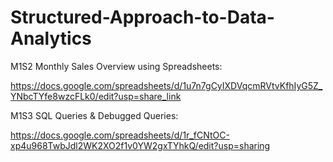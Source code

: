 # Structured-Approach-to-Data-Analytics

M1S2 Monthly Sales Overview using Spreadsheets:

https://docs.google.com/spreadsheets/d/1u7n7gCyIXDVqcmRVtvKfhIyG5Z_YNbcTYfe8wzcFLk0/edit?usp=share_link



M1S3 SQL Queries & Debugged Queries:

https://docs.google.com/spreadsheets/d/1r_fCNtOC-xp4u968TwbJdl2WK2XO2f1v0YW2gxTYhkQ/edit?usp=sharing


